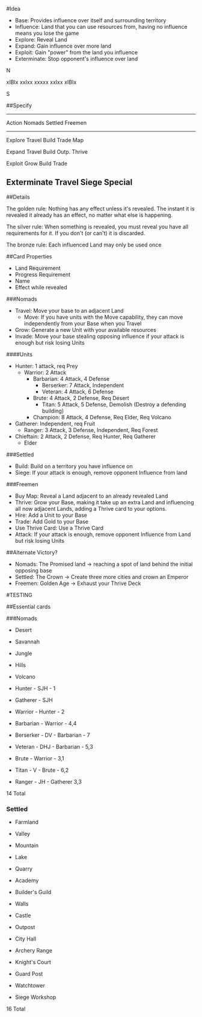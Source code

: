 #Idea

-   Base: Provides influence over itself and surrounding territory
-   Influence: Land that you can use resources from, having no influence means you lose the game
-   Explore: Reveal Land
-   Expand: Gain influence over more land
-   Exploit: Gain "power" from the land you influence
-   Exterminate: Stop opponent's influence over land



N

xIBIx
xxIxx
xxxxx
xxIxx
xIBIx

S


##Specify

--------------------------------------------------------------
Action          Nomads              Settled         Freemen
------------    -------------       -----------     ----------
Explore         Travel              Build           Trade Map

Expand          Travel              Build Outp.     Thrive

Exploit         Grow                Build           Trade

Exterminate     Travel              Siege           Special
--------------------------------------------------------------

##Details

The golden rule: Nothing has any effect unless it's revealed. The instant it is revealed it already has an effect, no matter what else is happening.

The silver rule: When something is revealed, you must reveal you have all requirements for it. If you don't (or can't) it is discarded.

The bronze rule: Each influenced Land may only be used once

##Card Properties

-   Land Requirement
-   Progress Requirement
-   Name
-   Effect while revealed

###Nomads

-   Travel: Move your base to an adjacent Land
    -   Move: If you have units with the Move capability, they can move independently from your Base when you Travel
-   Grow: Generate a new Unit with your available resources
-   Invade: Move your base stealing opposing influence if your attack is enough but risk losing Units

####Units

-   Hunter: 1 attack, req Prey
    -   Warrior: 2 Attack
        -   Barbarian: 4 Attack, 4 Defense
            -   Berserker: 7 Attack, Independent
            -   Veteran: 4 Attack, 6 Defense
        -   Brute: 4 Attack, 2 Defense, Req Desert
            -   Titan: 5 Attack, 5 Defense, Demolish (Destroy a defending building)
        -   Champion: 8 Attack, 4 Defense, Req Elder, Req Volcano
-   Gatherer: Independent, req Fruit
    -   Ranger: 3 Attack, 3 Defense, Independent, Req Forest
-   Chieftain: 2 Attack, 2 Defense, Req Hunter, Req Gatherer
    -   Elder


###Settled

-   Build: Build on a territory you have influence on
-   Siege: If your attack is enough, remove opponent Influence from land

###Freemen

-   Buy Map: Reveal a Land adjacent to an already revealed Land
-   Thrive: Grow your Base, making it take up an extra Land and influencing all now adjacent Lands, adding a Thrive card to your options.
-   Hire: Add a Unit to your Base
-   Trade: Add Gold to your Base
-   Use Thrive Card: Use a Thrive Card
-   Attack: If your attack is enough, remove opponent Influence from Land but risk losing Units

##Alternate Victory?

-   Nomads: The Promised land -> reaching a spot of land behind the initial opposing base
-   Settled: The Crown -> Create three more cities and crown an Emperor
-   Freemen: Golden Age -> Exhaust your Thrive Deck

#TESTING

##Essential cards

###Nomads

-   Desert
-   Savannah
-   Jungle
-   Hills
-   Volcano

-   Hunter - SJH - 1
-   Gatherer - SJH
-   Warrior - Hunter - 2
-   Barbarian - Warrior - 4,4
-   Berserker - DV - Barbarian - 7
-   Veteran - DHJ - Barbarian - 5,3
-   Brute - Warrior - 3,1
-   Titan - V - Brute - 6,2
-   Ranger - JH - Gatherer 3,3

14 Total

### Settled

-   Farmland
-   Valley
-   Mountain
-   Lake

-   Quarry
-   Academy
-   Builder's Guild
-   Walls
-   Castle
-   Outpost
-   City Hall
-   Archery Range
-   Knight's Court
-   Guard Post
-   Watchtower
-   Siege Workshop

16 Total
